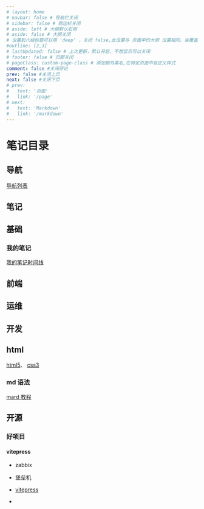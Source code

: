 ```yaml
---
# layout: home
# navbar: false # 导航栏关闭
# sidebar: false # 侧边栏关闭
# aside: left # 大纲默认右侧
# aside: false # 大纲关闭
# 设置到六级标题可以用 'deep' ，关闭 false,此设置与 页面中的大纲 设置相同，会覆盖！
#outline: [2,3]
# lastUpdated: false # 上次更新，默认开启，不想显示可以关闭
# footer: false # 页脚关闭
# pageClass: custom-page-class # 添加额外类名,在特定页面中自定义样式
comment: false #关闭评论
prev: false #关闭上页
next: false #关闭下页
# prev:
#   text: '页面'
#   link: '/page'
# next:
#   text: 'Markdown'
#   link: '/markdown'
---
```

# 笔记目录

## 导航

[导航列表](../nav/linklist.md)

## 笔记

## 基础

<!-- [计算机硬件](./computer/计算机硬件.md) -->

### 我的笔记

[我的笔记时间线](./mynotes/mynotesline.md)

## 前端

## 运维

## 开发

## html

[html5](./开发/html/HTML5.md)、
[css3](./开发/CSS3/CSS3.md)

<!-- 学习路线】2023 最新 Web 前端学习路线

[禹神三件套，各个 No1，B 站天花板](https://www.bilibili.com/video/BV1p84y1P7Z5?p=2&spm_id_from=pageDriver&vd_source=764e933a146665525fde39e02b4353bd)

[html 资料](https://pan.baidu.com/s/1Hx5hWneJQ-4yFteE1iM9qw?pwd=yyds#/home/%2F/%2F) -->

### md 语法

[mard 教程](./mynotes/markdown.md)

## 开源

<!-- ### 前端开源 -->

### 好项目

#### vitepress

- zabbix
- 堡垒机


- [vitepress](./mynotes/vitepress.md)
-
